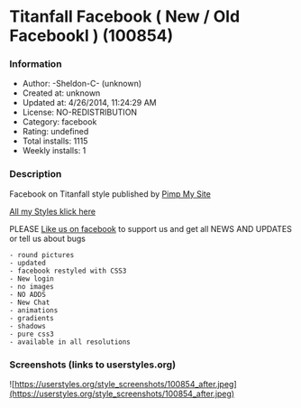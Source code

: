 # Titanfall Facebook ( New / Old Facebookl ) (100854)

### Information
- Author: -Sheldon-C- (unknown)
- Created at: unknown
- Updated at: 4/26/2014, 11:24:29 AM
- License: NO-REDISTRIBUTION
- Category: facebook
- Rating: undefined
- Total installs: 1115
- Weekly installs: 1


### Description
Facebook on Titanfall style published by <a href="https://www.facebook.com/pages/Pimp-My-Side/117619278333445?ref=hl">Pimp My Site</a>

<a href="http://j.gs/6062774/more">All my Styles klick here</a>

PLEASE <a href="https://www.facebook.com/pages/Pimp-My-Side/117619278333445?ref=hl">Like us on facebook</a> to support us and get all NEWS AND UPDATES or tell us about bugs

    - round pictures
    - updated
    - facebook restyled with CSS3
    - New login
    - no images
    - NO ADDS
    - New Chat
    - animations
    - gradients
    - shadows
    - pure css3
    - available in all resolutions


### Screenshots (links to userstyles.org)
![https://userstyles.org/style_screenshots/100854_after.jpeg](https://userstyles.org/style_screenshots/100854_after.jpeg)


